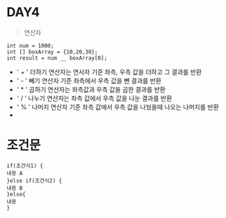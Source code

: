 # DAY4 

>
>
>연산자 



```
int num = 1000;
int [] boxArray = {10,20,30};
int result = num __ boxArray[0];
```



* ' + '   더하기 연산자는 연사자 기준 좌측, 우측 값을 더하고 그 결과를 반환
* ' - '    빼기 연산자 기준 좌측에서 우측 값을 뺀 결과를 반환
* ' * '   곱하기 연산자는 좌측값과 우측 값을 곱한 결과를 반환
* ' / '    나누기 연산자는 좌측 값에서 우측 값을 나눈 결과를 반환 
* ' % '  나머지 연산자 기준 좌측 값에서 우측 값을 나눴을때 나오는 나머지를 반환 
* 







# 조건문 #



``` 
if(조건식1) {
내용 A 
}else if(조건식2) {
내용 B
}else{
내용 
}

```

